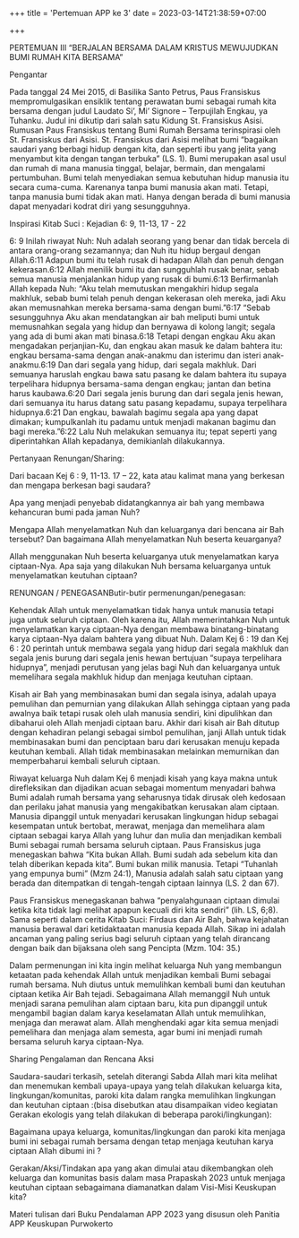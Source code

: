 +++
title = 'Pertemuan APP ke 3'
date = 2023-03-14T21:38:59+07:00

+++

PERTEMUAN III “BERJALAN BERSAMA DALAM KRISTUS MEWUJUDKAN BUMI RUMAH KITA BERSAMA”

Pengantar

Pada tanggal 24 Mei 2015, di Basilika Santo Petrus, Paus Fransiskus mempromulgasikan ensiklik tentang perawatan bumi sebagai rumah kita bersama dengan judul Laudato Si’, Mi’ Signore – Terpujilah Engkau, ya Tuhanku. Judul ini dikutip dari salah satu Kidung St. Fransiskus Asisi. Rumusan Paus Fransiskus tentang Bumi Rumah Bersama terinspirasi oleh St. Fransiskus dari Asisi. St. Fransiskus dari Asisi melihat bumi “bagaikan saudari yang berbagi hidup dengan kita, dan seperti ibu yang jelita yang menyambut kita dengan tangan terbuka” (LS. 1). Bumi merupakan asal usul dan rumah di mana manusia tinggal, belajar, bermain, dan mengalami pertumbuhan. Bumi telah menyediakan semua kebutuhan hidup manusia itu secara cuma-cuma. Karenanya tanpa bumi manusia akan mati. Tetapi, tanpa manusia bumi tidak akan mati. Hanya dengan berada di bumi manusia dapat menyadari kodrat diri yang sesungguhnya.

Inspirasi Kitab Suci : Kejadian 6: 9, 11-13, 17 - 22

6: 9 Inilah riwayat Nuh: Nuh adalah seorang yang benar dan tidak bercela di antara orang-orang sezamannya; dan Nuh itu hidup bergaul dengan Allah.6:11 Adapun bumi itu telah rusak di hadapan Allah dan penuh dengan kekerasan.6:12 Allah menilik bumi itu dan sungguhlah rusak benar, sebab semua manusia menjalankan hidup yang rusak di bumi.6:13 Berfirmanlah Allah kepada Nuh: “Aku telah memutuskan mengakhiri hidup segala makhluk, sebab bumi telah penuh dengan kekerasan oleh mereka, jadi Aku akan memusnahkan mereka bersama-sama dengan bumi.”6:17 “Sebab sesungguhnya Aku akan mendatangkan air bah meliputi bumi untuk memusnahkan segala yang hidup dan bernyawa di kolong langit; segala yang ada di bumi akan mati binasa.6:18 Tetapi dengan engkau Aku akan mengadakan perjanjian-Ku, dan engkau akan masuk ke dalam bahtera itu: engkau bersama-sama dengan anak-anakmu dan isterimu dan isteri anak-anakmu.6:19 Dan dari segala yang hidup, dari segala makhluk. Dari semuanya haruslah engkau bawa satu pasang ke dalam bahtera itu supaya terpelihara hidupnya bersama-sama dengan engkau; jantan dan betina harus kaubawa.6:20 Dari segala jenis burung dan dari segala jenis hewan, dari semuanya itu harus datang satu pasang kepadamu, supaya terpelihara hidupnya.6:21 Dan engkau, bawalah bagimu segala apa yang dapat dimakan; kumpulkanlah itu padamu untuk menjadi makanan bagimu dan bagi mereka.”6:22 Lalu Nuh melakukan semuanya itu; tepat seperti yang diperintahkan Allah kepadanya, demikianlah dilakukannya.

Pertanyaan Renungan/Sharing:

Dari bacaan Kej 6 : 9, 11-13. 17 – 22, kata atau kalimat mana yang berkesan dan mengapa berkesan bagi saudara?

Apa yang menjadi penyebab didatangkannya air bah yang membawa kehancuran bumi pada jaman Nuh?

Mengapa Allah menyelamatkan Nuh dan keluarganya dari bencana air Bah tersebut? Dan bagaimana Allah menyelamatkan Nuh beserta keuarganya?

Allah menggunakan Nuh beserta keluarganya utuk menyelamatkan karya ciptaan-Nya. Apa saja yang dilakukan Nuh bersama keluarganya untuk menyelamatkan keutuhan ciptaan?

RENUNGAN / PENEGASANButir-butir permenungan/penegasan:

Kehendak Allah untuk menyelamatkan tidak hanya untuk manusia tetapi juga untuk seluruh ciptaan. Oleh karena itu, Allah memerintahkan Nuh untuk menyelamatkan karya ciptaan-Nya dengan membawa binatang-binatang karya ciptaan-Nya dalam bahtera yang dibuat Nuh. Dalam Kej 6 : 19 dan Kej 6 : 20 perintah untuk membawa segala yang hidup dari segala makhluk dan segala jenis burung dari segala jenis hewan bertujuan “supaya terpelihara hidupnya”, menjadi perutusan yang jelas bagi Nuh dan keluarganya untuk memelihara segala makhluk hidup dan menjaga keutuhan ciptaan.

Kisah air Bah yang membinasakan bumi dan segala isinya, adalah upaya pemulihan dan pemurnian yang dilakukan Allah sehingga ciptaan yang pada awalnya baik tetapi rusak oleh ulah manusia sendiri, kini dipulihkan dan dibaharui oleh Allah menjadi ciptaan baru. Akhir dari kisah air Bah ditutup dengan kehadiran pelangi sebagai simbol pemulihan, janji Allah untuk tidak membinasakan bumi dan penciptaan baru dari kerusakan menuju kepada keutuhan kembali. Allah tidak membinasakan melainkan memurnikan dan memperbaharui kembali seluruh ciptaan.

Riwayat keluarga Nuh dalam Kej 6 menjadi kisah yang kaya makna untuk direfleksikan dan dijadikan acuan sebagai momentum menyadari bahwa Bumi adalah rumah bersama yang seharusnya tidak dirusak oleh kedosaan dan perilaku jahat manusia yang mengakibatkan kerusakan alam ciptaan. Manusia dipanggil untuk menyadari kerusakan lingkungan hidup sebagai kesempatan untuk bertobat, merawat, menjaga dan memelihara alam ciptaan sebagai karya Allah yang luhur dan mulia dan menjadikan kembali Bumi sebagai rumah bersama seluruh ciptaan. Paus Fransiskus juga menegaskan bahwa “Kita bukan Allah. Bumi sudah ada sebelum kita dan telah diberikan kepada kita”. Bumi bukan milik manusia. Tetapi “Tuhanlah yang empunya bumi” (Mzm 24:1), Manusia adalah salah satu ciptaan yang berada dan ditempatkan di tengah-tengah ciptaan lainnya (LS. 2 dan 67).

Paus Fransiskus menegaskanan bahwa “penyalahgunaan ciptaan dimulai ketika kita tidak lagi melihat apapun kecuali diri kita sendiri” (lih. LS, 6;8). Sama seperti dalam cerita Kitab Suci: Firdaus dan Air Bah, bahwa kejahatan manusia berawal dari ketidaktaatan manusia kepada Allah. Sikap ini adalah ancaman yang paling serius bagi seluruh ciptaan yang telah dirancang dengan baik dan bijaksana oleh sang Pencipta (Mzm. 104: 35.)

Dalam permenungan ini kita ingin melihat keluarga Nuh yang membangun ketaatan pada kehendak Allah untuk menjadikan kembali Bumi sebagai rumah bersama. Nuh diutus untuk memulihkan kembali bumi dan keutuhan ciptaan ketika Air Bah tejadi. Sebagaimana Allah memanggil Nuh untuk menjadi sarana pemulihan alam ciptaan baru, kita pun dipanggil untuk mengambil bagian dalam karya keselamatan Allah untuk memulihkan, menjaga dan merawat alam. Allah menghendaki agar kita semua menjadi pemelihara dan menjaga alam semesta, agar bumi ini menjadi rumah bersama seluruh karya ciptaan-Nya.

Sharing Pengalaman dan Rencana Aksi

Saudara-saudari terkasih, setelah diterangi Sabda Allah mari kita melihat dan menemukan kembali upaya-upaya yang telah dilakukan keluarga kita, lingkungan/komunitas, paroki kita dalam rangka memulihkan lingkungan dan keutuhan ciptaan :(bisa disebutkan atau disampaikan video kegiatan Gerakan ekologis yang telah dilakukan di beberapa paroki/lingkungan):

Bagaimana upaya keluarga, komunitas/lingkungan dan paroki kita menjaga bumi ini sebagai rumah bersama dengan tetap menjaga keutuhan karya ciptaan Allah dibumi ini ?

Gerakan/Aksi/Tindakan apa yang akan dimulai atau dikembangkan oleh keluarga dan komunitas basis dalam masa Prapaskah 2023 untuk menjaga keutuhan ciptaan sebagaimana diamanatkan dalam Visi-Misi Keuskupan kita?

Materi tulisan dari Buku Pendalaman APP 2023 yang disusun oleh Panitia APP Keuskupan Purwokerto